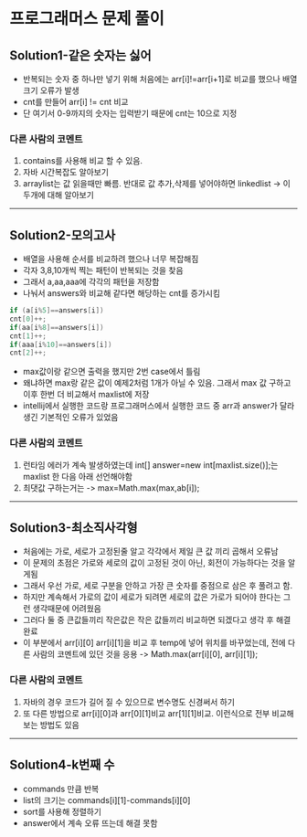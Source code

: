 # 프로그래머스 문제 풀이

## Solution1-같은 숫자는 싫어
- 반복되는 숫자 중 하나만 넣기 위해 처음에는 arr[i]!=arr[i+1]로 비교를 했으나 배열 크기 오류가 발생
- cnt를 만들어 arr[i] != cnt 비교
- 단 여기서 0-9까지의 숫자는 입력받기 때문에 cnt는 10으로 지정

### 다른 사람의 코멘트
1. contains를 사용해 비교 할 수 있음.
2. 자바 시간복잡도 알아보기
3. arraylist는 값 읽을때만 빠름. 반대로 값 추가,삭제를 넣어야하면 linkedlist -> 이 두개에 대해 알아보기
---
## Solution2-모의고사
- 배열을 사용해 순서를 비교하려 했으나 너무 복잡해짐
- 각자 3,8,10개씩 찍는 패턴이 반복되는 것을 찾음
- 그래서 a,aa,aaa에 각각의 패턴을 저장함
- 나눠서 answers와 비교해 같다면 해당하는 cnt를 증가시킴
```C
if (a[i%5]==answers[i])
cnt[0]++;
if(aa[i%8]==answers[i])
cnt[1]++;
if(aaa[i%10]==answers[i])
cnt[2]++;
```
- max값이랑 같으면 출력을 했지만 2번 case에서 틀림
- 왜냐하면 max랑 같은 값이 예제2처럼 1개가 아닐 수 있음. 그래서 max 값 구하고 이후 한번 더 비교해서 maxlist에 저장
- intellij에서 실행한 코드랑 프로그래머스에서 실행한 코드 중 arr과 answer가 달라 생긴 기본적인 오류가 있었음

### 다른 사람의 코멘트
1. 런타임 에러가 계속 발생하였는데 int[] answer=new int[maxlist.size()];는 maxlist 한 다음 아래 선언해야함
2. 최댓값 구하는거는 -> max=Math.max(max,ab[i]);
---
## Solution3-최소직사각형
- 처음에는 가로, 세로가 고정된줄 알고 각각에서 제일 큰 값 끼리 곱해서 오류남
- 이 문제의 초점은 가로와 세로의 값이 고정된 것이 아닌, 회전이 가능하다는 것을 알게됨
- 그래서 우선 가로, 세로 구분을 안하고 가장 큰 숫자를 중점으로 삼은 후 풀려고 함.
- 하지만 계속해서 가로의 값이 세로가 되려면 세로의 값은 가로가 되어야 한다는 그런 생각때문에 어려웠음
- 그러다 둘 중 큰값들끼리 작은값은 작은 값들끼리 비교하면 되겠다고 생각 후 해결완료
- 이 부분에서 arr[i][0] arr[i][1]을 비교 후 temp에 넣어 위치를 바꾸었는데, 전에 다른 사람의 코멘트에 있던 것을 응용 -> Math.max(arr[i][0], arr[i][1]);

### 다른 사람의 코멘트
1. 자바의 경우 코드가 길어 질 수 있으므로 변수명도 신경써서 하기
2. 또 다른 방법으로 arr[i][0]과 arr[0][1]비교 arr[1][1]비교. 이런식으로 전부 비교해보는 방법도 있음
---
## Solution4-k번째 수
- commands 만큼 반복
- list의 크기는 commands[i][1]-commands[i][0]
- sort를 사용해 정렬하기
- answer에서 계속 오류 뜨는데 해결 못함